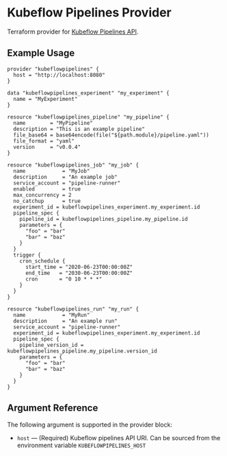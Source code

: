 # Kubeflow Pipelines Provider

Terraform provider for [Kubeflow Pipelines API](https://www.kubeflow.org/docs/pipelines/pipelines-quickstart/).
## Example Usage

```hcl-terraform
provider "kubeflowpipelines" {
  host = "http://localhost:8080"
}

data "kubeflowpipelines_experiment" "my_experiment" {
  name = "MyExperiment"
}

resource "kubeflowpipelines_pipeline" "my_pipeline" {
  name        = "MyPipeline"
  description = "This is an example pipeline"
  file_base64 = base64encode(file("${path.module}/pipeline.yaml"))
  file_format = "yaml"
  version     = "v0.0.4"
}

resource "kubeflowpipelines_job" "my_job" {
  name            = "MyJob"
  description     = "An example job"
  service_account = "pipeline-runner"
  enabled         = true
  max_concurrency = 2
  no_catchup      = true
  experiment_id = kubeflowpipelines_experiment.my_experiment.id
  pipeline_spec {
    pipeline_id = kubeflowpipelines_pipeline.my_pipeline.id
    parameters = {
      "foo" = "bar"
      "bar" = "baz"
    }
  }
  trigger {
    cron_schedule {
      start_time = "2020-06-23T00:00:00Z"
      end_time   = "2030-06-23T00:00:00Z"
      cron       = "0 10 * * *"
    }
  }
}

resource "kubeflowpipelines_run" "my_run" {
  name            = "MyRun"
  description     = "An example run"
  service_account = "pipeline-runner"
  experiment_id = kubeflowpipelines_experiment.my_experiment.id
  pipeline_spec {
    pipeline_version_id = kubeflowpipelines_pipeline.my_pipeline.version_id
    parameters = {
      "foo" = "bar"
      "bar" = "baz"
    }
  }
}
```

## Argument Reference

The following argument is supported in the provider block:

* `host` &mdash; (Required) Kubeflow pipelines API URI. Can be sourced from the environment variable `KUBEFLOWPIPELINES_HOST`